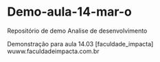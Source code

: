 # Demo-aula-14-mar-o
Repositório de demo Analise de desenvolvimento

Demonstração para aula 14.03
[faculdade_impacta] wuww.faculdadeimpacta.com.br
